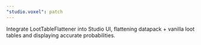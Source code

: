 ```yaml
---
"studio.voxel": patch
---
```


Integrate LootTableFlattener into Studio UI, flattening datapack + vanilla loot tables and displaying accurate probabilities.


